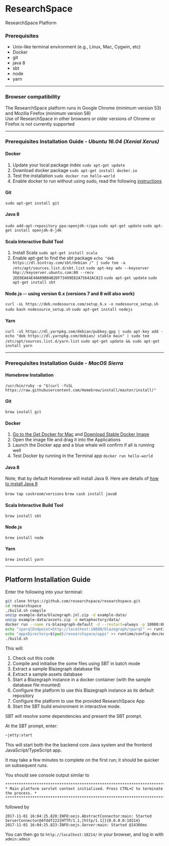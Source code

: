# ResearchSpace
ResearchSpace Platform

### Prerequisites

* Unix-like terminal environment (e.g., Linux, Mac, Cygwin, etc)
* Docker
* git
* java 8
* sbt
* node
* yarn
___
### Browser compatibility

The ResearchSpace platform runs in Google Chrome (minimum version 53) and Mozilla Firefox (minimum version 58)  
Use of ResearchSpace in other browsers or older versions of Chrome or Firefox is not currently supported
___

### Prerequisites Installation Guide - *Ubuntu 16.04 (Xenial Xerus)*

#### Docker
1. Update your local package index
`sudo apt-get update`
2. Download docker package
`sudo apt-get install docker.io`
3. Test the installation
`sudo docker run hello-world`
4. Enable docker to run without using sudo, read the following [instructions](https://askubuntu.com/questions/477551/how-can-i-use-docker-without-sudo)

#### Git
`sudo apt-get install git`

#### Java 8
`sudo add-apt-repository ppa:openjdk-r/ppa`
`sudo apt-get update`
`sudo apt-get install openjdk-8-jdk`

#### Scala Interactive Build Tool
1. Install Scala
`sudo apt-get install scala`
2. Enable apt-get to find the sbt package
`echo "deb https://dl.bintray.com/sbt/debian /" | sudo tee -a /etc/apt/sources.list.d/sbt.list`
`sudo apt-key adv --keyserver hkp://keyserver.ubuntu.com:80 --recv 2EE0EA64E40A89B84B2DF73499E82A75642AC823`
`sudo apt-get update`
`sudo apt-get install sbt`

#### Node.js -- using version 6.x (versions 7 and 8 will also work)
`curl -sL https://deb.nodesource.com/setup_6.x -o nodesource_setup.sh`
`sudo bash nodesource_setup.sh`
`sudo apt-get install nodejs`

#### Yarn
`curl -sS https://dl.yarnpkg.com/debian/pubkey.gpg | sudo apt-key add -`
`echo "deb https://dl.yarnpkg.com/debian/ stable main" | sudo tee /etc/apt/sources.list.d/yarn.list`
`sudo apt-get update && sudo apt-get install yarn`
___

### Prerequisites Installation Guide -  *MacOS Sierra*
#### Homebrew Installation
`/usr/bin/ruby -e "$(curl -fsSL https://raw.githubusercontent.com/Homebrew/install/master/install)"`

#### Git
`brew install git`

#### Docker
1. [Go to the Get Docker for Mac](https://docs.docker.com/docker-for-mac/install/) and [Download Stable Docker Image](https://download.docker.com/mac/stable/Docker.dmg)
2. Open the image file and drag it into the Applications
3. Launch the Docker app and a blue whale will confirm if all is running well
4. Test Docker by running in the Terminal app
`docker run hello-world`

#### Java 8
Note, that by default Homebrew will install Java 9. Here are details of [how to install Java 8](http://www.lonecpluspluscoder.com/2017/10/08/installing-other-versions-of-the-java-jdk-via-homebrew/
)

`brew tap caskroom/versions`
`brew cask install java8`

#### Scala Interactive Build Tool
`brew install sbt`

#### Node.js
`brew install node`

#### Yarn
`brew install yarn`
___






## Platform Installation Guide

Enter the following into your terminal:

```sh
git clone https://github.com/researchspace/researchspace.git
cd researchspace
./build.sh compile
unzip example-data/blazegraph.jnl.zip -d example-data/
unzip example-data/assets.zip -d metaphactory/data/
docker run --name rs-blazegraph-default -d --restart=always -p 10080:8080 --env QUERY_TIMEOUT="30000" -v $(pwd)/example-data/:/blazegraph-data/:rw researchspace/blazegraph
echo "sparqlEndpoint=http://localhost:10080/blazegraph/sparql" >> runtime/config-dev/environment.prop
echo "appsDirectory=$(pwd)/researchspace/apps" >> runtime/config-dev/environment.prop
./build.sh
```

This will:
1. Check out this code
2. Compile and initialise the some files using SBT in batch mode
3. Extract a sample Blazegraph database file
4. Extract a sample assets database
5. Start a Blazegraph instance in a docker container (with the sample database file mounted)
6. Configure the platform to use this Blazegraph instance as its default repository
7. Configure the platform to use the provided ResearchSpace App
8. Start the SBT build environment in interactive mode.

SBT will resolve some dependencies and present the SBT prompt.

At the SBT prompt, enter:

```sh
~jetty:start
```

This will start both the the backend core Java system and the frontend JavaScript/TypeScript app.

It may take a few minutes to complete on the first run; it should be quicker on subsequent runs.

You should see console output similar to

```
*************************************************************************************
* Main platform servlet context initialised. Press CTRL+C to terminate the process. *
*************************************************************************************
```
followed by
```
2017-11-01 16:04:25.820:INFO:oejs.AbstractConnector:main: Started ServerConnector@4fddf222{HTTP/1.1,[http/1.1]}{0.0.0.0:10214}
2017-11-01 16:04:25.823:INFO:oejs.Server:main: Started @14366ms
```

You can then go to `http://localhost:10214/` in your browser, and log in with `admin:admin`
